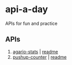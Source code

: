 # api-a-day
APIs for fun and practice

## APIs

1. [agario-stats](https://github.com/peterbsmith2/api-a-day/tree/master/agario-stats) | [readme](https://github.com/peterbsmith2/api-a-day/blob/master/agario-stats/readme.md)
2. [pushup-counter](https://github.com/peterbsmith2/api-a-day/tree/master/pushup-counter) | [readme](https://github.com/peterbsmith2/api-a-day/tree/master/pushup-counter/readme.md)
